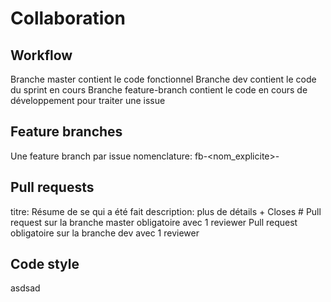 # Collaboration

## Workflow
Branche master contient le code fonctionnel
Branche dev contient le code du sprint en cours
Branche feature-branch contient le code en cours de développement pour traiter une issue

## Feature branches
Une feature branch par issue
nomenclature: fb-<nom_explicite>-<idIssue>

## Pull requests
titre: Résume de se qui a été fait
description: plus de détails + Closes #<id>
Pull request sur la branche master obligatoire avec 1 reviewer
Pull request obligatoire sur la branche dev avec 1 reviewer

## Code style
asdsad
